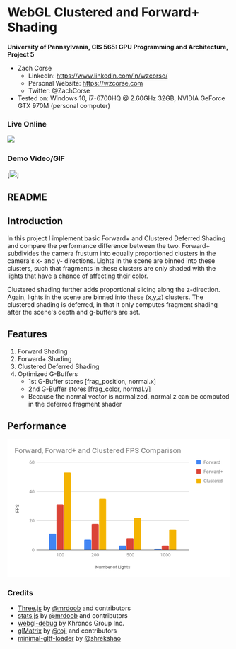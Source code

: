 WebGL Clustered and Forward+ Shading
======================

**University of Pennsylvania, CIS 565: GPU Programming and Architecture, Project 5**

* Zach Corse
  * LinkedIn: https://www.linkedin.com/in/wzcorse/
  * Personal Website: https://wzcorse.com
  * Twitter: @ZachCorse
* Tested on: Windows 10, i7-6700HQ @ 2.60GHz 32GB, NVIDIA GeForce GTX 970M (personal computer)

### Live Online

[![](img/thumb.png)](http://TODO.github.io/Project5B-WebGL-Deferred-Shading)

### Demo Video/GIF

[![](img/test_scene.png)]

## README

Introduction
------------
In this project I implement basic Forward+ and Clustered Deferred Shading and compare the performance difference between the two. Forward+ subdivides the camera frustum into equally proportioned clusters in the camera's x- and y- directions. Lights in the scene are binned into these clusters, such that fragments in these clusters are only shaded with the lights that have a chance of affecting their color.

Clustered shading further adds proportional slicing along the z-direction. Again, lights in the scene are binned into these (x,y,z) clusters. The clustered shading is deferred, in that it only computes fragment shading after the scene's depth and g-buffers are set.

Features
------------
1. Forward Shading
2. Forward+ Shading
3. Clustered Deferred Shading
4. Optimized G-Buffers
   * 1st G-Buffer stores [frag_position, normal.x]
   * 2nd G-Buffer stores [frag_color, normal.y]
   * Because the normal vector is normalized, normal.z can be computed in the deferred fragment shader

Performance
------------

![pic1](img/graph_1.png)

### Credits

* [Three.js](https://github.com/mrdoob/three.js) by [@mrdoob](https://github.com/mrdoob) and contributors
* [stats.js](https://github.com/mrdoob/stats.js) by [@mrdoob](https://github.com/mrdoob) and contributors
* [webgl-debug](https://github.com/KhronosGroup/WebGLDeveloperTools) by Khronos Group Inc.
* [glMatrix](https://github.com/toji/gl-matrix) by [@toji](https://github.com/toji) and contributors
* [minimal-gltf-loader](https://github.com/shrekshao/minimal-gltf-loader) by [@shrekshao](https://github.com/shrekshao)
